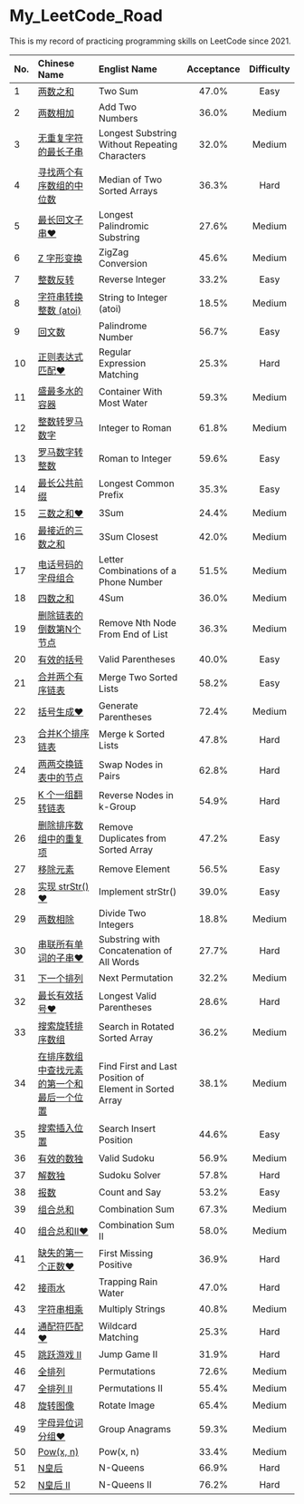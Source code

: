 # My_LeetCode_Road
This is my record of practicing programming skills on LeetCode since 2021.

| No.  | Chinese Name                                                 | Englist Name                                            | Acceptance | Difficulty |
| :--- | :----------------------------------------------------------- | :------------------------------------------------------ | :--------: | :--------: |
| 1    | [两数之和](./md/1.两数之和.md)                               | Two Sum                                                 |   47.0%    |    Easy    |
| 2    | [两数相加](./md/2.两数相加.md)                               | Add Two Numbers                                         |   36.0%    |    Medium    |
| 3    | [无重复字符的最长子串](./md/3.无重复字符的最长子串.md)       | Longest Substring Without Repeating Characters          |   32.0%    |    Medium    |
| 4    | [寻找两个有序数组的中位数](./md/4.寻找两个有序数组的中位数.md) | Median of Two Sorted Arrays                             |   36.3%    |    Hard    |
| 5    | [最长回文子串❤](./md/5.最长回文子串.md)                      | Longest Palindromic Substring                           |   27.6%    |    Medium    |
| 6    | [Z 字形变换](./md/6.Z字形变换.md)                            | ZigZag Conversion                                       |   45.6%    |    Medium    |
| 7    | [整数反转](./md/7.整数反转.md)                               | Reverse Integer                                         |   33.2%    |    Easy    |
| 8    | [字符串转换整数 (atoi)](./md/8.字符串转换整数(atoi).md)      | String to Integer (atoi)                                |   18.5%    |    Medium    |
| 9    | [回文数](./md/9.回文数.md)                                   | Palindrome Number                                       |   56.7%    |    Easy    |
| 10   | [正则表达式匹配❤](./md/10.正则表达式匹配.md)                 | Regular Expression Matching                             |   25.3%    |    Hard    |
| 11   | [盛最多水的容器](./md/11.盛最多水的容器.md)                  | Container With Most Water                               |   59.3%    |    Medium    |
| 12   | [整数转罗马数字](./md/12.整数转罗马数字.md)                  | Integer to Roman                                        |   61.8%    |    Medium    |
| 13   | [罗马数字转整数](./md/13.罗马数字转整数.md)                  | Roman to Integer                                        |   59.6%    |    Easy    |
| 14   | [最长公共前缀](./md/14.最长公共前缀.md)                      | Longest Common Prefix                                   |   35.3%    |    Easy    |
| 15   | [三数之和❤](./md/15.三数之和.md)                             | 3Sum                                                    |   24.4%    |    Medium    |
| 16   | [最接近的三数之和](./md/16.最接近的三数之和.md)              | 3Sum Closest                                            |   42.0%    |    Medium    |
| 17   | [电话号码的字母组合](./md/17.电话号码的字母组合.md)          | Letter Combinations of a Phone Number                   |   51.5%    |    Medium    |
| 18   | [四数之和](./md/18.四数之和.md)                              | 4Sum                                                    |   36.0%    |    Medium    |
| 19   | [删除链表的倒数第N个节点](./md/19.删除链表的倒数第N个节点.md) | Remove Nth Node From End of List                        |   36.3%    |    Medium    |
| 20   | [有效的括号](./md/20.有效的括号.md)                          | Valid Parentheses                                       |   40.0%    |    Easy    |
| 21   | [合并两个有序链表](./md/21.合并两个有序链表.md)              | Merge Two Sorted Lists                                  |   58.2%    |    Easy    |
| 22   | [括号生成❤](./md/22.括号生成.md)                             | Generate Parentheses                                    |   72.4%    |    Medium    |
| 23   | [合并K个排序链表](./md/23.合并K个排序链表.md)                | Merge k Sorted Lists                                    |   47.8%    |    Hard    |
| 24   | [两两交换链表中的节点](./md/24.两两交换链表中的节点.md)      | Swap Nodes in Pairs                                     |   62.8%    |    Hard    |
| 25   | [K 个一组翻转链表](./md/25.K个一组翻转链表.md)               | Reverse Nodes in k-Group                                |   54.9%    |    Hard    |
| 26   | [删除排序数组中的重复项](./md/26.删除排序数组中的重复项.md)  | Remove Duplicates from Sorted Array                     |   47.2%    |    Easy    |
| 27   | [移除元素](./md/27.移除元素.md)                              | Remove Element                                          |   56.5%    |    Easy    |
| 28   | [实现 strStr()❤](./md/28.实现strStr().md)                    | Implement strStr()                                      |   39.0%    |    Easy    |
| 29   | [两数相除](./md/29.两数相除.md)                              | Divide Two Integers                                     |   18.8%    |    Medium    |
| 30   | [串联所有单词的子串❤](./md/30.串联所有单词的子串.md)         | Substring with Concatenation of All Words               |   27.7%    |    Hard    |
| 31   | [下一个排列](./md/31.下一个排列.md)                          | Next Permutation                                        |   32.2%    |    Medium    |
| 32   | [最长有效括号❤](./md/32.最长有效括号.md)                     | Longest Valid Parentheses                               |   28.6%    |    Hard    |
| 33   | [搜索旋转排序数组](./md/33.搜索旋转排序数组.md)              | Search in Rotated Sorted Array                          |   36.2%    |    Medium    |
| 34   | [在排序数组中查找元素的第一个和最后一个位置](./md/34.在排序数组中查找元素的第一个和最后一个位置.md) | Find First and Last Position of Element in Sorted Array |   38.1%    |    Medium    |
| 35   | [搜索插入位置](./md/35.搜索插入位置.md)                      | Search Insert Position                                  |   44.6%    |    Easy    |
| 36   | [有效的数独](./md/36.有效的数独.md)                          | Valid Sudoku                                            |   56.9%    |    Medium    |
| 37   | [解数独](./md/37.解数独.md)                                  | Sudoku Solver                                           |   57.8%    |    Hard    |
| 38   | [报数](./md/38.报数.md)                                      | Count and Say                                           |   53.2%    |    Easy    |
| 39   | [组合总和](./md/39.组合总和.md)                              | Combination Sum                                         |   67.3%    |    Medium    |
| 40   | [组合总和Ⅱ❤](./md/40.组合总和Ⅱ.md)                           | Combination Sum II                                      |   58.0%    |    Medium    |
| 41   | [缺失的第一个正数❤](./md/41.缺失的第一个正数.md)             | First Missing Positive                                  |   36.9%    |    Hard    |
| 42   | [接雨水](./md/42.接雨水.md)                                  | Trapping Rain Water                                     |   47.0%    |    Hard    |
| 43   | [字符串相乘](./md/43.字符串相乘.md)                          | Multiply Strings                                        |   40.8%    |    Medium    |
| 44   | [通配符匹配❤](./md/44.通配符匹配.md)                         | Wildcard Matching                                       |   25.3%    |    Hard    |
| 45   | [跳跃游戏 II](./md/45.跳跃游戏II.md)                         | Jump Game II                                            |   31.9%    |    Hard    |
| 46   | [全排列](./md/46.全排列.md)                                  | Permutations                                            |   72.6%    |    Medium    |
| 47   | [全排列 II](./md/47.全排列II.md)                             | Permutations II                                         |   55.4%    |    Medium    |
| 48   | [旋转图像](./md/48.旋转图像.md)                              | Rotate Image                                            |   65.4%    |    Medium    |
| 49   | [字母异位词分组❤](./md/49.字母异位词分组.md)                 | Group Anagrams                                          |   59.3%    |    Medium    |
| 50   | [Pow(x, n)](./md/50.Pow(x,n).md)                             | Pow(x, n)                                               |   33.4%    |    Medium    |
| 51   | [N皇后](./md/51.N皇后.md)                                    | N-Queens                                                |   66.9%    |    Hard    |
| 52   | [N皇后 II](./md/52.N皇后II.md)                               | N-Queens II                                             |   76.2%    |    Hard    |
